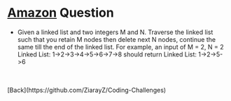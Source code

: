 # [Amazon](https://github.com/twowaits/SDE-Interview-Questions/tree/master/Amazon) Question
- Given a linked list and two integers M and N. Traverse the linked list such that you retain M nodes then delete next N nodes, continue the same till the end of the linked list. For example, an input of M = 2, N = 2 Linked List: 1->2->3->4->5->6->7->8 should return Linked List: 1->2->5->6
<br />
<br />[Back](https://github.com/ZiarayZ/Coding-Challenges)